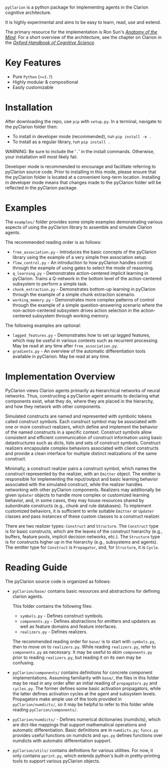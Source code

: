 `pyClarion` is a python package for implementing agents in the Clarion cognitive architecture.

It is highly experimental and aims to be easy to learn, read, use and extend.

The primary resource for the implementation is Ron Sun's [*Anatomy of the Mind*](https://oxford.universitypressscholarship.com/view/10.1093/acprof:oso/9780199794553.001.0001/acprof-9780199794553). For a short overview of the architecture, see the chapter on Clarion in the [*Oxford Handbook of Cognitive Science*](https://www.oxfordhandbooks.com/view/10.1093/oxfordhb/9780199842193.001.0001/oxfordhb-9780199842193). 

# Key Features

- Pure `Python` (`>=3.7`)
- Highly modular & compositional
- Easily customizable

# Installation

After downloading the repo, use `pip` with `setup.py`. In a terminal, navigate to the pyClarion folder then:

- To install in developer mode (recommended), run
```pip install -e .```
- To install as a regular library, run
```pip install .```

WARNING: Be sure to include the '`.`' in the install commands. Otherwise, your installation will most likely fail.

Developer mode is recommended to encourage and facilitate referring to pyClarion source code. Prior to installing in this mode, please ensure that the pyClarion folder is located at a convenient long-term location. Installing in developer mode means that changes made to the pyClarion folder will be reflected in the pyClarion package.

# Examples

The `examples/` folder provides some simple examples demonstrating various aspects of using the pyClarion library to assemble and simulate Clarion agents.

The recommended reading order is as follows:

- `free_association.py` - Introduces the basic concepts of the pyClarion library using the example of a very simple free association setup.
- `flow_control.py` - An introduction to how pyClarion handles control through the example of using gates to select the mode of reasoning.
- `q_learning.py` - Demonstrates action-centered implicit learning in pyClarion. Trains a Q-network in the bottom level of the action-centered subsystem to perform a simple task.
- `chunk_extraction.py` - Demonstrates bottom-up learning in pyClarion through the example of a simple chunk extraction scenario.  
- `working_memory.py` - Demonstrates more complex patterns of control through the example of a simple question-answering scenario where the non-action-centered subsystem drives action selection in the action-centered subsystem through working memory.

The following examples are optional:

- `lagged_features.py` - Demonstrates how to set up lagged features, which may be useful in various contexts such as recurrent processing. May be read at any time after `free_association.py`.
- `gradients.py` - An overview of the automatic differentiation tools available in pyClarion. May be read at any time.

# Implementation Overview

PyClarion views Clarion agents primarily as hierarchical networks of neural networks. Thus, constructing a pyClarion agent amounts to declaring what components exist, what they do, where they are placed in the hierarchy, and how they network with other components.

Simulated constructs are named and represented with symbolic tokens called construct symbols. Each construct symbol may be associated with one or more construct realizers, which define and implement the behavior of the named constructs in a specific context. Construct symbols allow consistent and efficient communication of construct information using basic datastructures such as dicts, lists and sets of construct symbols. Construct realizers encapsulate complex behaviors associated with client constructs and provide a clean interface for multiple distinct realizations of the same construct.

Minimally, a construct realizer pairs a construct symbol, which names the construct represented by the realizer, with an `Emitter` object. The emitter is responsible for implementing the input/output and basic learning behavior associated with the simulated construct, while the realizer handles networking with other pyClarion components. Realizers may additionally be given `Updater` objects to handle more complex or customized learning behavior, and, in some cases, they may house resources shared by subordinate constructs (e.g., chunk and rule databases). To implement customized behaviors, it is sufficient to write suitable `Emitter` or `Updater` classes and pass instances of these custom classes to a construct realizer.

There are two realizer types: `Construct` and `Structure`. The `Construct` type is for basic constructs, which are the leaves of the construct hierarchy (e.g., buffers, feature pools, implicit decision networks, etc.). The `Structure` type is for constructs higher up in the hierarchy (e.g., subsystems and agents). The emitter type for `Construct` is `Propagator`, and, for `Structure`, it is `Cycle`. 

# Reading Guide

The pyClarion source code is organized as follows:

- `pyClarion/base/` contains basic resources and abstractions for defining clarion agents.

    This folder contains the following files:

    - `symbols.py` - Defines construct symbols.
    - `components.py` - Defines abstractions for emitters and updaters as well as feature domains and feature interfaces.
    - `realizers.py` - Defines realizers.

    The recommended reading order for `base/` is to start with `symbols.py`, then to move on to `realizers.py`. While reading `realizers.py`, refer to `components.py` as necessary. It may be useful to skim `components.py` prior to reading `realizers.py`, but reading it on its own may be confusing. 

- `pyClarion/components/` contains definitions for concrete component implementations. Assuming familiarity with `base/`, the files in this folder may be read in any order after an initial reading of `propagators.py` and `cycles.py`. The former defines some basic activation propagators, while the latter defines activation cycles at the agent and subsystem levels. Propagators make ample use of the tools provided in `pyClarion/numdicts/`, so it may be helpful to refer to this folder while reading `pyClarion/components/`. 

- `pyClarion/numdicts/` - Defines numerical dictionaries (numdicts), which are dict-like mappings that support mathematical operations and automatic differentiation. Basic definitions are in `numdicts.py`; `funcs.py` provides useful functions on numdicts and `ops.py` defines functions over numdicts with automatic differentiation support.

- `pyClarion/utils/` contains definitions for various utilities. For now, it only contains `pprint.py`, which extends python's built-in pretty-printing tools to support various pyClarion objects.
